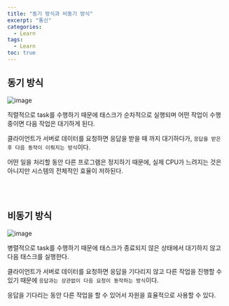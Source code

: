 ```yaml
---
title: "동기 방식과 비동기 방식"
excerpt: "통신"
categories: 
  - Learn
tags: 
  - Learn
toc: true
---
```



## 동기 방식

![image](https://user-images.githubusercontent.com/73421820/116703785-9ff31b00-aa05-11eb-8bf8-09b0d460b26b.png)<br>

직렬적으로 task를 수행하기 때문에 태스크가 순차적으로 실행되며 어떤 작업이 수행 중이면 다음 작업은 대기하게 된다.<br>

클라이언트가 서버로 데이터를 요청하면 응답을 받을 때 까지 대기하다가, `응답을 받은 후 다음 동작이 이뤄지는 방식`이다.<br>

어떤 일을 처리할 동안 다른 프로그램은 정지하기 때문에, 실제 CPU가 느려지는 것은 아니지만 시스템의 전체적인 효율이 저하된다.<br>


<br><br>

## 비동기 방식

![image](https://user-images.githubusercontent.com/73421820/116703910-c3b66100-aa05-11eb-9305-12b79042660b.png)<br>

병렬적으로 task를 수행하기 때문에 태스크가 종료되지 않은 상태에서 대기하지 않고 다음 태스크를 실행한다.<br>

클라이언트가 서버로 데이터를 요청하면 응답을 기다리지 않고 다른 작업을 진행할 수 있기 때문에 `응답과는 상관없이 다음 요청이 동작하는 방식`이다.<br>

응답을 기다리는 동안 다른 작업을 할 수 있어서 자원을 효율적으로 사용할 수 있다.<br>



<br><br>